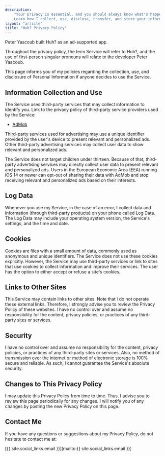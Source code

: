 ```yaml
---
description:
    "Your privacy is essential, and you should always know what's happening behind the scenes.
    Learn how I collect, use, disclose, transfer, and store your information."
layout: "article"
title: "Huh? Privacy Policy"
---
```


Peter Yaacoub built Huh? as an ad-supported app.

Throughout the privacy policy, the term Service will refer to Huh?, and the use of first-person singular pronouns will relate to the developer Peter Yaacoub.

This page informs you of my policies regarding the collection, use, and disclosure of Personal Information if anyone decides to use the Service.

## Information Collection and Use

The Service uses third-party services that may collect information to identify you. Link to the privacy policy of third-party service providers used by the Service:

- [AdMob](https://support.google.com/admob/answer/6128543?hl=en)

Third-party services used for advertising may use a unique identifier provided by the user's device to present relevant and personalized ads. Other third-party advertising services may collect user data to show relevant and personalized ads.


The Service does not target children under thirteen. Because of that, third-party advertising services may directly collect user data to present relevant and personalized ads. Users in the European Economic Area (EEA) running iOS 14 or newer can opt-out of sharing their data with AdMob and stop receiving relevant and personalized ads based on their interests.

## Log Data

Whenever you use my Service, in the case of an error, I collect data and information (through third-party products) on your phone called Log Data. The Log Data may include your operating system version, the Service's settings, and the time and date.

## Cookies

Cookies are files with a small amount of data, commonly used as anonymous and unique identifiers. The Service does not use these cookies explicitly. However, the Service may use third-party services or link to sites that use cookies to collect information and improve their services. The user has the option to either accept or refuse a site's cookies.

## Links to Other Sites

This Service may contain links to other sites. Note that I do not operate these external links. Therefore, I strongly advise you to review the Privacy Policy of these websites. I have no control over and assume no responsibility for the content, privacy policies, or practices of any third-party sites or services.

## Security

I have no control over and assume no responsibility for the content, privacy policies, or practices of any third-party sites or services.
Also, no method of transmission over the internet or method of electronic storage is 100% secure and reliable. As such, I cannot guarantee the Service's absolute security.

## Changes to This Privacy Policy

I may update this Privacy Policy from time to time. Thus, I advise you to review this page periodically for any changes. I will notify you of any changes by posting the new Privacy Policy on this page.

## Contact Me

If you have any questions or suggestions about my Privacy Policy, do not hesitate to contact me at:

[{{ site.social_links.email }}](mailto:{{ site.social_links.email }})